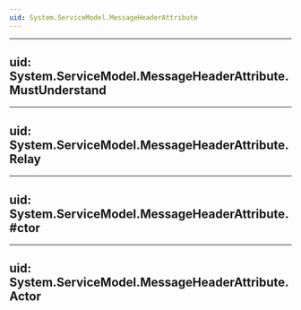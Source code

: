 ```yaml
---
uid: System.ServiceModel.MessageHeaderAttribute
---
```


---
uid: System.ServiceModel.MessageHeaderAttribute.MustUnderstand
---

---
uid: System.ServiceModel.MessageHeaderAttribute.Relay
---

---
uid: System.ServiceModel.MessageHeaderAttribute.#ctor
---

---
uid: System.ServiceModel.MessageHeaderAttribute.Actor
---
